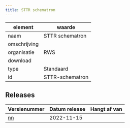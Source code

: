 ```yaml
---
title: STTR schematron
---
```


|element|waarde|
|-----|------|
| naam  |STTR schematron|
| omschrijving  ||
| organisatie  |RWS|
| download  | []()|
| type  |Standaard|
| id  |STTR-schematron|

## Releases

|Versienummer|Datum release|Hangt af van
|-------|-------|-----|
| [nn](<https://iplo.nl/digitaal-stelsel/aansluiten/standaarden/sttr-imtr/>)|2022-11-15||

